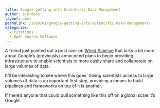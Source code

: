 ```yaml
---
title: Google getting into Scientific Data Management
author: ajordens
layout: post
permalink: /2008/01/google-getting-into-scientific-data-management/
categories:
  - citations
  - Open Source Software
---
```

A friend just pointed out a post over on [Wired Science][1] that talks a bit more about Google&#8217;s (previously) announced plans to begin providing infrastructure to enable scientists to more easily share and collaborate on large volumes of data.

It&#8217;ll be interesting to see where this goes. Giving scientists access to large volumes of data is an important first step, providing a means to build pipelines and frameworks on top of it is another.

If there&#8217;s anyone that could pull something like this off on a global scale it&#8217;s Google.

 [1]: http://blog.wired.com/wiredscience/2008/01/google-to-provi.html